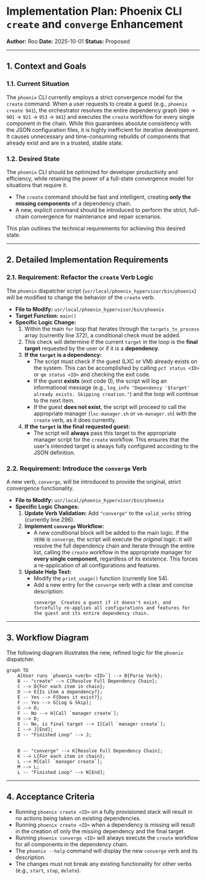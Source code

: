 # Implementation Plan: Phoenix CLI `create` and `converge` Enhancement

**Author:** Roo
**Date:** 2025-10-01
**Status:** Proposed

---

## 1. Context and Goals

### 1.1. Current Situation
The `phoenix` CLI currently employs a strict convergence model for the `create` command. When a user requests to create a guest (e.g., `phoenix create 941`), the orchestrator resolves the entire dependency graph (`900` -> `901` -> `921` -> `953` -> `941`) and executes the `create` workflow for every single component in the chain. While this guarantees absolute consistency with the JSON configuration files, it is highly inefficient for iterative development. It causes unnecessary and time-consuming rebuilds of components that already exist and are in a trusted, stable state.

### 1.2. Desired State
The `phoenix` CLI should be optimized for developer productivity and efficiency, while retaining the power of a full-state convergence model for situations that require it.

-   The `create` command should be fast and intelligent, creating **only the missing components** of a dependency chain.
-   A new, explicit command should be introduced to perform the strict, full-chain convergence for maintenance and repair scenarios.

This plan outlines the technical requirements for achieving this desired state.

---

## 2. Detailed Implementation Requirements

### 2.1. Requirement: Refactor the `create` Verb Logic

The `phoenix` dispatcher script (`usr/local/phoenix_hypervisor/bin/phoenix`) will be modified to change the behavior of the `create` verb.

-   **File to Modify:** `usr/local/phoenix_hypervisor/bin/phoenix`
-   **Target Function:** `main()`
-   **Specific Logic Change:**
    1.  Within the main `for` loop that iterates through the `targets_to_process` array (currently line 372), a conditional check must be added.
    2.  This check will determine if the current `target` in the loop is the **final target** requested by the user or if it is a **dependency**.
    3.  **If the `target` is a dependency:**
        -   The script must check if the guest (LXC or VM) already exists on the system. This can be accomplished by calling `pct status <ID>` or `qm status <ID>` and checking the exit code.
        -   If the guest **exists** (exit code 0), the script will log an informational message (e.g., `log_info "Dependency '$target' already exists. Skipping creation."`) and the loop will continue to the next item.
        -   If the guest **does not exist**, the script will proceed to call the appropriate manager (`lxc-manager.sh` or `vm-manager.sh`) with the `create` verb, as it does currently.
    4.  **If the `target` is the final requested guest:**
        -   The script will **always** pass this target to the appropriate manager script for the `create` workflow. This ensures that the user's intended target is always fully configured according to the JSON definition.

### 2.2. Requirement: Introduce the `converge` Verb

A new verb, `converge`, will be introduced to provide the original, strict convergence functionality.

-   **File to Modify:** `usr/local/phoenix_hypervisor/bin/phoenix`
-   **Specific Logic Changes:**
    1.  **Update Verb Validation:** Add `"converge"` to the `valid_verbs` string (currently line 296).
    2.  **Implement `converge` Workflow:**
        -   A new conditional block will be added to the main logic. If the `VERB` is `converge`, the script will execute the *original* logic: it will resolve the full dependency chain and iterate through the entire list, calling the `create` workflow in the appropriate manager for **every single component**, regardless of its existence. This forces a re-application of all configurations and features.
    3.  **Update Help Text:**
        -   Modify the `print_usage()` function (currently line 54).
        -   Add a new entry for the `converge` verb with a clear and concise description:
            ```
            converge  Creates a guest if it doesn't exist, and forcefully re-applies all configurations and features for the guest and its entire dependency chain.
            ```

---

## 3. Workflow Diagram

The following diagram illustrates the new, refined logic for the `phoenix` dispatcher.

```mermaid
graph TD
    A[User runs `phoenix <verb> <ID>`] --> B{Parse Verb};
    B -- "create" --> C[Resolve Full Dependency Chain];
    C --> D{For each item in chain};
    D --> E{Is item a dependency?};
    E -- Yes --> F{Does it exist?};
    F -- Yes --> G[Log & Skip];
    G --> D;
    F -- No --> H[Call `manager create`];
    H --> D;
    E -- No, is final target --> I[Call `manager create`];
    I --> J[End];
    D -- "Finished Loop" --> J;


    B -- "converge" --> K[Resolve Full Dependency Chain];
    K --> L{For each item in chain};
    L --> M[Call `manager create`];
    M --> L;
    L -- "Finished Loop" --> N[End];
```

---

## 4. Acceptance Criteria

-   Running `phoenix create <ID>` on a fully provisioned stack will result in no actions being taken on existing dependencies.
-   Running `phoenix create <ID>` when a dependency is missing will result in the creation of only the missing dependency and the final target.
-   Running `phoenix converge <ID>` will always execute the `create` workflow for all components in the dependency chain.
-   The `phoenix --help` command will display the new `converge` verb and its description.
-   The changes must not break any existing functionality for other verbs (e.g., `start`, `stop`, `delete`).